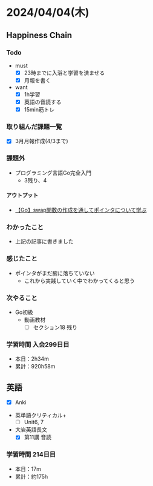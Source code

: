 # 2024/04/04(木)

## Happiness Chain

### Todo

- must
  - [x] 23時までに入浴と学習を済ませる
  - [x] 月報を書く
- want
  - [x] 1h学習
  - [x] 英語の音読する
  - [x] 15min筋トレ

### 取り組んだ課題一覧

- [x] 3月月報作成(4/3まで)

### 課題外

- プログラミング言語Go完全入門
  - 3残り、4

#### アウトプット

- [【Go】swap関数の作成を通してポインタについて学ぶ](https://qiita.com/wsigma21/items/826f8441f884dc62a2c3)

### わかったこと

- 上記の記事に書きました

### 感じたこと

- ポインタがまだ腑に落ちていない
  - これから実践していく中でわかってくると思う

### 次やること

- Go初級
  - 動画教材
    - [ ] セクション18 残り

### 学習時間 入会299日目

- 本日：2h34m
- 累計：920h58m

## 英語

- [x] Anki
- 英単語クリティカル+
  - [ ] Unit6, 7
- 大岩英語長文
  - [x] 第11講 音読

### 学習時間 214日目

- 本日：17m
- 累計：約175h
